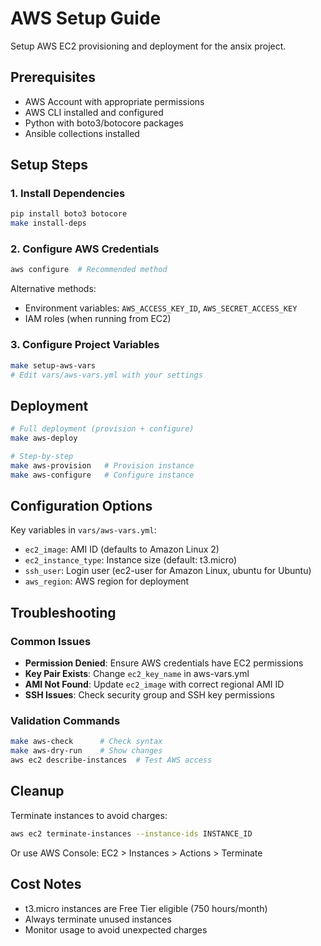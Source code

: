 # AWS Setup Guide

Setup AWS EC2 provisioning and deployment for the ansix project.

## Prerequisites

- AWS Account with appropriate permissions
- AWS CLI installed and configured
- Python with boto3/botocore packages
- Ansible collections installed

## Setup Steps

### 1. Install Dependencies

```bash
pip install boto3 botocore
make install-deps
```

### 2. Configure AWS Credentials

```bash
aws configure  # Recommended method
```

Alternative methods:
- Environment variables: `AWS_ACCESS_KEY_ID`, `AWS_SECRET_ACCESS_KEY`
- IAM roles (when running from EC2)

### 3. Configure Project Variables

```bash
make setup-aws-vars
# Edit vars/aws-vars.yml with your settings
```

## Deployment

```bash
# Full deployment (provision + configure)
make aws-deploy

# Step-by-step
make aws-provision   # Provision instance
make aws-configure   # Configure instance
```

## Configuration Options

Key variables in `vars/aws-vars.yml`:

- `ec2_image`: AMI ID (defaults to Amazon Linux 2)
- `ec2_instance_type`: Instance size (default: t3.micro)
- `ssh_user`: Login user (ec2-user for Amazon Linux, ubuntu for Ubuntu)
- `aws_region`: AWS region for deployment

## Troubleshooting

### Common Issues

- **Permission Denied**: Ensure AWS credentials have EC2 permissions
- **Key Pair Exists**: Change `ec2_key_name` in aws-vars.yml
- **AMI Not Found**: Update `ec2_image` with correct regional AMI ID
- **SSH Issues**: Check security group and SSH key permissions

### Validation Commands

```bash
make aws-check      # Check syntax
make aws-dry-run    # Show changes
aws ec2 describe-instances  # Test AWS access
```

## Cleanup

Terminate instances to avoid charges:

```bash
aws ec2 terminate-instances --instance-ids INSTANCE_ID
```

Or use AWS Console: EC2 > Instances > Actions > Terminate

## Cost Notes

- t3.micro instances are Free Tier eligible (750 hours/month)
- Always terminate unused instances
- Monitor usage to avoid unexpected charges
